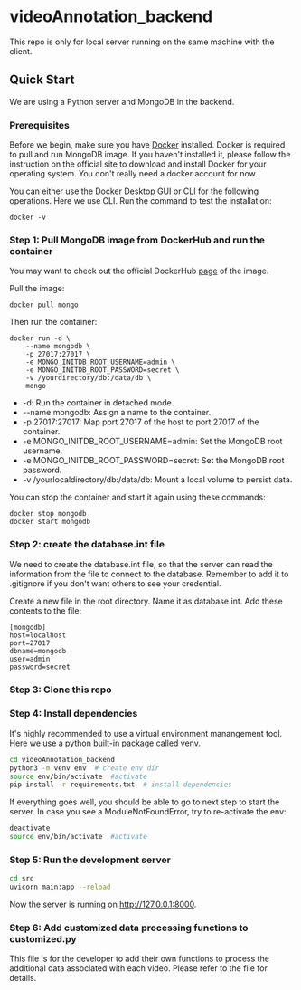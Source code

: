 # videoAnnotation_backend

This repo is only for local server running on the same machine with the client.

## Quick Start

We are using a Python server and MongoDB in the backend.

### Prerequisites

Before we begin, make sure you have [Docker]((https://www.docker.com/)) installed. Docker is required to pull and run MongoDB image. If you haven't installed it, please follow the instruction on the official site to download and install Docker for your operating system. You don't really need a docker account for now.

You can either use the Docker Desktop GUI or CLI for the following operations. Here we use CLI. 
Run the command to test the installation:
```
docker -v
```

### Step 1: Pull MongoDB image from DockerHub and run the container  

You may want to check out the official DockerHub [page](https://hub.docker.com/_/mongo) of the image.

Pull the image:
```
docker pull mongo
```

Then run the container:
```
docker run -d \
    --name mongodb \
    -p 27017:27017 \
    -e MONGO_INITDB_ROOT_USERNAME=admin \
    -e MONGO_INITDB_ROOT_PASSWORD=secret \
    -v /yourdirectory/db:/data/db \
    mongo
```
* -d: Run the container in detached mode.
* --name mongodb: Assign a name to the container.
* -p 27017:27017: Map port 27017 of the host to port 27017 of the container.
* -e MONGO_INITDB_ROOT_USERNAME=admin: Set the MongoDB root username.
* -e MONGO_INITDB_ROOT_PASSWORD=secret: Set the MongoDB root password.
* -v /yourlocaldirectory/db:/data/db: Mount a local volume to persist data.


You can stop the container and start it again using these commands:
```
docker stop mongodb
docker start mongodb
```

### Step 2: create the database.int file

We need to create the database.int file, so that the server can read the information from the file to connect to the database. Remember to add it to .gitignore if you don't want others to see your credential.

Create a new file in the root directory. Name it as database.int. Add these contents to the file:
```
[mongodb]
host=localhost
port=27017
dbname=mongodb
user=admin
password=secret
```

### Step 3: Clone this repo


### Step 4: Install dependencies

It's highly recommended to use a virtual environment manangement tool. Here we use a python built-in package called venv.

```bash
cd videoAnnotation_backend
python3 -m venv env  # create env dir
source env/bin/activate  #activate
pip install -r requirements.txt  # install dependencies
```

If everything goes well, you should be able to go to next step to start the server. In case you see a ModuleNotFoundError, try to re-activate the env:
```bash
deactivate
source env/bin/activate  #activate
```

### Step 5: Run the development server

```bash
cd src
uvicorn main:app --reload
```

Now the server is running on http://127.0.0.1:8000. 


### Step 6: Add customized data processing functions to customized.py 

This file is for the developer to add their own functions to process the additional data associated with each video. Please refer to the file for details.